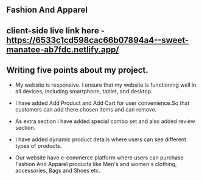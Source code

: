 ## Fashion And Apparel

## client-side live link here - https://6533c1cd598cac66b07894a4--sweet-manatee-ab7fdc.netlify.app/

 ## Writing five points about my project.
-  My website is responsive. I ensure that my website is functioning well in all devices, including smartphone, tablet, and desktop.

- I have added Add Product and Add Cart for user convenience.So that customers can add there chosen items and can remove.

- As extra section i have added special combo set and also added review section.

- I have added dynamic product details where users can see different types of products.

- Our website have e-commerce platform where users can purchase Fashion And Apparel products like Men's and women's clothing, accessories, Bags and Shoes etc.